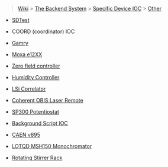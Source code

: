 > [Wiki](Home) > [The Backend System](The-Backend-System) > [Specific Device IOC](Specific-Device-IOC) > [Other](Other)

* [SDTest](SDTest)

* COORD (coordinator) IOC

* [Gamry](Gamry)

* [Moxa e12XX](moxa-e12XX)

* [Zero field controller](Zero-field-controller)

* [Humidity Controller](Humidity-Controller)

* [LSi Correlator](LSi-Correlator)

* [Coherent OBIS Laser Remote](Coherent-OBIS-Laser-Remote)

* [SP300 Potentiostat](SP300-Potentiostat)

* [Background Script IOC](Background-Script-IOC)

* [CAEN v895](CAEN-v895)

* [LOTQD MSH150 Monochromator](LOTQD-MSH150-Monochromator)

* [Rotating Stirrer Rack](Rotating-Stirrer-Rack)

